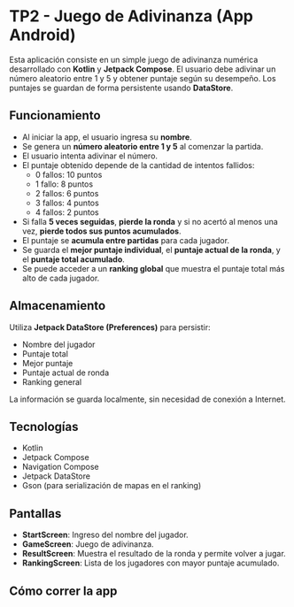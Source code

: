 # TP2 - Juego de Adivinanza (App Android)

Esta aplicación consiste en un simple juego de adivinanza numérica desarrollado con **Kotlin** y **Jetpack Compose**. El usuario debe adivinar un número aleatorio entre 1 y 5 y obtener puntaje según su desempeño. Los puntajes se guardan de forma persistente usando **DataStore**.

## Funcionamiento

- Al iniciar la app, el usuario ingresa su **nombre**.
- Se genera un **número aleatorio entre 1 y 5** al comenzar la partida.
- El usuario intenta adivinar el número.
- El puntaje obtenido depende de la cantidad de intentos fallidos:
  - 0 fallos: 10 puntos
  - 1 fallo: 8 puntos
  - 2 fallos: 6 puntos
  - 3 fallos: 4 puntos
  - 4 fallos: 2 puntos
- Si falla **5 veces seguidas**, **pierde la ronda** y si no acertó al menos una vez, **pierde todos sus puntos acumulados**.
- El puntaje se **acumula entre partidas** para cada jugador.
- Se guarda el **mejor puntaje individual**, el **puntaje actual de la ronda**, y el **puntaje total acumulado**.
- Se puede acceder a un **ranking global** que muestra el puntaje total más alto de cada jugador.

##  Almacenamiento

Utiliza **Jetpack DataStore (Preferences)** para persistir:
- Nombre del jugador
- Puntaje total
- Mejor puntaje
- Puntaje actual de ronda
- Ranking general

La información se guarda localmente, sin necesidad de conexión a Internet.

##  Tecnologías

- Kotlin
- Jetpack Compose
- Navigation Compose
- Jetpack DataStore
- Gson (para serialización de mapas en el ranking)

##  Pantallas

- **StartScreen**: Ingreso del nombre del jugador.
- **GameScreen**: Juego de adivinanza.
- **ResultScreen**: Muestra el resultado de la ronda y permite volver a jugar.
- **RankingScreen**: Lista de los jugadores con mayor puntaje acumulado.

##  Cómo correr la app


